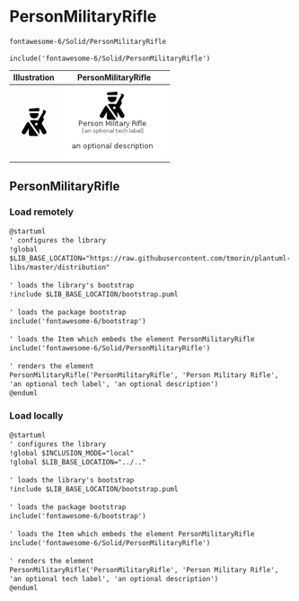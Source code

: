 # PersonMilitaryRifle


```text
fontawesome-6/Solid/PersonMilitaryRifle
```

```text
include('fontawesome-6/Solid/PersonMilitaryRifle')
```



| Illustration | PersonMilitaryRifle |
| :---: | :---: |
| ![illustration for Illustration](../../fontawesome-6/Solid/PersonMilitaryRifle.png) | ![illustration for PersonMilitaryRifle](../../fontawesome-6/Solid/PersonMilitaryRifle.Local.png) |




## PersonMilitaryRifle

### Load remotely
```plantuml
@startuml
' configures the library
!global $LIB_BASE_LOCATION="https://raw.githubusercontent.com/tmorin/plantuml-libs/master/distribution"

' loads the library's bootstrap
!include $LIB_BASE_LOCATION/bootstrap.puml

' loads the package bootstrap
include('fontawesome-6/bootstrap')

' loads the Item which embeds the element PersonMilitaryRifle
include('fontawesome-6/Solid/PersonMilitaryRifle')

' renders the element
PersonMilitaryRifle('PersonMilitaryRifle', 'Person Military Rifle', 'an optional tech label', 'an optional description')
@enduml
```

### Load locally
```plantuml
@startuml
' configures the library
!global $INCLUSION_MODE="local"
!global $LIB_BASE_LOCATION="../.."

' loads the library's bootstrap
!include $LIB_BASE_LOCATION/bootstrap.puml

' loads the package bootstrap
include('fontawesome-6/bootstrap')

' loads the Item which embeds the element PersonMilitaryRifle
include('fontawesome-6/Solid/PersonMilitaryRifle')

' renders the element
PersonMilitaryRifle('PersonMilitaryRifle', 'Person Military Rifle', 'an optional tech label', 'an optional description')
@enduml
```

